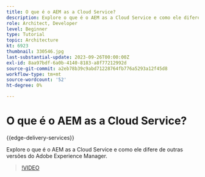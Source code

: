 ```yaml
---
title: O que é o AEM as a Cloud Service?
description: Explore o que é o AEM as a Cloud Service e como ele difere de outras versões do Adobe Experience Manager.
role: Architect, Developer
level: Beginner
type: Tutorial
topic: Architecture
kt: 6923
thumbnail: 330546.jpg
last-substantial-update: 2023-09-26T00:00:00Z
exl-id: 8aa97bdf-6a0b-4140-8183-a8f77212992d
source-git-commit: a2eb78b39c9abd71228764fb776a5293a12f45d8
workflow-type: tm+mt
source-wordcount: '52'
ht-degree: 0%

---
```


# O que é o AEM as a Cloud Service?

{{edge-delivery-services}}

Explore o que é o AEM as a Cloud Service e como ele difere de outras versões do Adobe Experience Manager.

>[!VIDEO](https://video.tv.adobe.com/v/330546?quality=12&learn=on)
